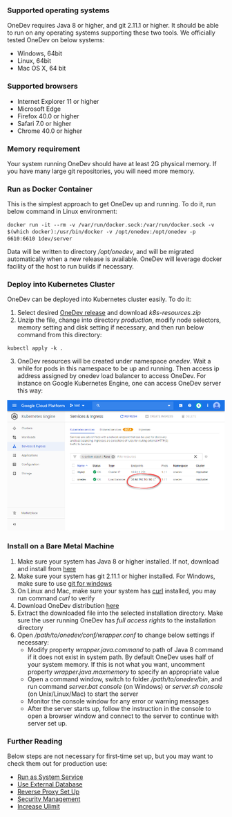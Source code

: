 ### Supported operating systems

OneDev requires Java 8 or higher, and git 2.11.1 or higher. It should be able to run on any operating systems supporting these two tools. We officially tested OneDev on below systems:

* Windows, 64bit
* Linux, 64bit
* Mac OS X, 64 bit

### Supported browsers
* Internet Explorer 11 or higher
* Microsoft Edge 
* Firefox 40.0 or higher
* Safari 7.0 or higher
* Chrome 40.0 or higher

### Memory requirement

Your system running OneDev should have at least 2G physical memory. If you have many large git repositories, you will need more memory. 

### Run as Docker Container

This is the simplest approach to get OneDev up and running. To do it, run below command in Linux environment:
```
docker run -it --rm -v /var/run/docker.sock:/var/run/docker.sock -v $(which docker):/usr/bin/docker -v /opt/onedev:/opt/onedev -p 6610:6610 1dev/server
```
Data will be written to directory _/opt/onedev_, and will be migrated automatically when a new release is available. OneDev will leverage docker facility of the host to run builds if necessary.

### Deploy into Kubernetes Cluster

OneDev can be deployed into Kubernetes cluster easily. To do it:

1. Select desired [OneDev release](https://code.onedev.io/projects/onedev-server/builds?query=%22Job%22+is+%22Release%22)  and download _k8s-resources.zip_
2. Unzip the file, change into directory _production_, modify node selectors, memory setting and disk setting if necessary, and then run below command from this directory:
  ```
  kubectl apply -k .
  ```
3. OneDev resources will be created under namespace _onedev_. Wait a while for pods in this namespace to be up and running. Then access ip address assigned by onedev load balancer to access OneDev. For instance on Google Kubernetes Engine, one can access OneDev server this way:

 ![K8s Access Onedev](k8s-access-onedev.png)

### Install on a Bare Metal Machine

1. Make sure your system has Java 8 or higher installed. If not, download and install from [here](https://www.java.com/en/download/)
1. Make sure your system has git 2.11.1 or higher installed. For Windows, make sure to use [git for windows](https://git-for-windows.github.io/)
1. On Linux and Mac, make sure your system has [curl](https://curl.haxx.se) installed, you may run command _curl_ to verify
1. Download OneDev distribution [here](https://github.com/theonedev/onedev/releases)
1. Extract the downloaded file into the selected installation directory. Make sure the user running OneDev has *full access rights* to the installation directory
1. Open _/path/to/onedev/conf/wrapper.conf_ to change below settings if necessary:
    * Modify property _wrapper.java.command_ to path of Java 8 command if it does not exist in system path.
   By default OneDev uses half of your system memory. If this is not what you want, uncomment property _wrapper.java.maxmemory_ to specify an appropriate value
    * Open a command window, switch to folder _/path/to/onedev/bin_, and run command _server.bat console_ (on Windows) or _server.sh console_ (on Unix/Linux/Mac) to start the server
    * Monitor the console window for any error or warning messages
    * After the server starts up, follow the instruction in the console to open a browser window and connect to the server to continue with server set up.

### Further Reading

Below steps are not necessary for first-time set up, but you may want to check them out for production use:
 * [Run as System Service](Run-As-System-Service)
 * [Use External Database](Use-External-Database)
 * [Reverse Proxy Set Up](Reverse-Proxy-Setup)
 * [Security Management](Security-Management)
 * [Increase Ulimit](Increase-Ulimit)